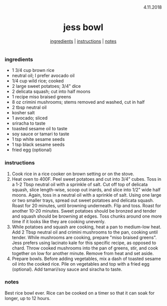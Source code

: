 <p align="right">4.11.2018</p>

<h1 align="center">jess bowl</h1>

<div align="center">
  <a href="#ingredients">ingredients</a> | 
  <a href="#instructions">instructions</a> | 
  <a href="#notes">notes</a>
</div>
<br>

### ingredients
- 1 3/4 cup brown rice
- neutral oil; I prefer avocado oil
- 1/4 cup wild rice; cooked
- 2 large sweet potatoes; 3/4" dice
- 2 delicata squash; cut into half moons
- 1 recipe miso braised greens
- 8 oz crimini mushrooms; stems removed and washed, cut in half
- 2 tbsp neutral oil
- kosher salt
- 1 avocado; sliced
- sriracha to taste
- toasted sesame oil to taste
- soy sauce or tamari to taste
- 1 tsp white sesame seeds
- 1 tsp black sesame seeds
- fried egg (optional)

### instructions
1. Cook rice in a rice cooker on brown setting or on the stove.
1. Heat oven to 400F. Peel sweet potatoes and cut into 3/4" cubes. Toss in a 1-2 Tbsp neutral oil with a 
sprinkle of salt. Cut off top of delicata squash, slice length-wise, scoop out inards, and slice into 1/2" wide 
half moons. Again, toss in a neutral oil with a sprinkle of salt. Using one large or two smaller trays, spread 
out sweet potatoes and delicata squash. Roast for 20 minutes, until browning underneath. Flip and toss. Roast for 
another 10-20 minutes. Sweet potatoes should be bronzed and tender and squash should be browning at edges. Toss 
chunks around one more time if it looks like they are cooking unevenly.
1. While potatoes and squash are cooking, heat a pan to medium-low heat. Add 2 Tbsp neutral oil and crimini mushrooms 
to the pan, cooking until tender. While mushrooms are cooking, prepare "miso braised greens". Jess prefers using 
lacinato kale for this specific recipe, as opposed to chard. Throw cooked mushrooms into the pan of greens, stir, and 
cook together on low for another minute. Remove from heat and set aside.
1. Prepare bowls. Before adding vegetables, mix a dash of toasted sesame oil into the cooked rice. Pile on vegetables 
and top with a fried egg (optional). Add tamari/soy sauce and siracha to taste.

### notes
Best rice bowl ever.  Rice can be cooked on a timer so that it can soak for longer, up to 12 hours. 
